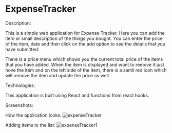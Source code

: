 # ExpenseTracker


Description:

This is a simple web application for Expense Tracker. Here you can add the item or small description of the things you bought.
You can enter the price of the item, date and then click on the add option to see the details that you have submitted.

There is a price menu which shows you the current total price of the items that you have added.
When the item is displayed and want to remove it just hove the item and on the left side of the item,
there is a samll red icon which will remove the item and update the price as well.


Technologies:

This application is built using React and functions from react hooks.


Screenshots:

How the application looks:
![expenseTracker](https://user-images.githubusercontent.com/19607928/138591512-c23b12f4-33c3-47bc-8fb8-571d18777a7b.PNG)


Adding items to the list:
![expenseTracker1](https://user-images.githubusercontent.com/19607928/138591585-851119c6-9b7c-4200-bb74-3cb8b5161ff0.PNG)
